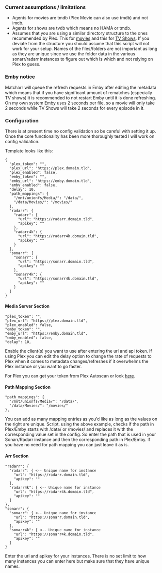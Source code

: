 ### Current assumptions / limitations
* Agents for movies are tmdb (Plex Movie can also use tmdb) and not imdb.
* Agents for shows are tvdb which means no HAMA or tmdb.
* Assumes that you are using a similar directory structure to the ones recommended by Plex. 
This for [movies](https://support.plex.tv/articles/naming-and-organizing-your-movie-media-files/) 
and this for [TV Shows](https://support.plex.tv/articles/naming-and-organizing-your-tv-show-files/). 
If you deviate from the structure you should assume that this script will not work for your setup. 
Names of the files/folders are not important as long as they are unique since we use the folder data in 
the various sonarr/radarr instances to figure out which is which and not relying on Plex to guess.

### Emby notice
Matcharr will queue the refresh requests in Emby after editing the metadata which means that if 
you have significant amount of rematches (especially TV shows) it is recommended to not 
restart Emby until it is done refreshing. On my own system Emby uses 2 seconds per file, so a movie 
will only take 2 seconds while TV Shows will take 2 seconds for every episode in it.

### Configuration
There is at present time no config validation so be careful with setting it up. 
Once the core functionality has been more thoroughly tested I will work on config validation.

Template looks like this:

```
{
  "plex_token": "",
  "plex_url": "https://plex.domain.tld",
  "plex_enabled": false,
  "emby_token": "",
  "emby_url": "https://emby.domain.tld",
  "emby_enabled": false,
  "delay": 10,
  "path_mappings": {
    "/mnt/unionfs/Media/": "/data/",
    "/data/Movies/": "/movies/"
  },
  "radarr": {
    "radarr": {
      "url": "https://radarr.domain.tld",
      "apikey": ""
    },
    "radarr4k": {
      "url": "https://radarr4k.domain.tld",
      "apikey": ""
    }
  },
  "sonarr": {
    "sonarr": {
      "url": "https://sonarr.domain.tld",
      "apikey": ""
    },
    "sonarr4k": {
      "url": "https://sonarr4k.domain.tld",
      "apikey": ""
    }
  }
}
```

#### Media Server Section
```
"plex_token": "",
"plex_url": "https://plex.domain.tld",
"plex_enabled": false,
"emby_token": "",
"emby_url": "https://emby.domain.tld",
"emby_enabled": false,
"delay": 10,
```
Enable the client(s) you want to use after entering the url and api token. If using Plex you can edit the delay option to change the rate of requests to Plex when it comes to metadata changes/refreshes if it overwhelms the Plex instance or you want to go faster.

For Plex you can get your token from Plex Autoscan or look [here](https://support.plex.tv/articles/204059436-finding-an-authentication-token-x-plex-token/).

#### Path Mapping Section
```
"path_mappings": {
  "/mnt/unionfs/Media/": "/data/",
  "/data/Movies/": "/movies/"
},
```
You can add as many mapping entries as you'd like as long as the values on the right are unique. Script, using the above example, checks if the path in Plex/Emby starts with /data/ or /movies/ and replaces it with the corresponding value set in the config. So enter the path that is used in your Sonarr/Radarr instance and then the corresponding path in Plex/Emby. If you have no need for path mapping you can just leave it as is.

#### Arr Section
```
"radarr": {
  "radarr": { <-- Unique name for instance
    "url": "https://radarr.domain.tld",
    "apikey": ""
  },
  "radarr4k": { <-- Unique name for instance
    "url": "https://radarr4k.domain.tld",
    "apikey": ""
  }
},
"sonarr": {
  "sonarr": { <-- Unique name for instance
    "url": "https://sonarr.domain.tld",
    "apikey": ""
  },
  "sonarr4k": { <-- Unique name for instance
    "url": "https://sonarr4k.domain.tld",
    "apikey": ""
  }
}
```
Enter the url and apikey for your instances. There is no set limit to how many instances you can enter here but make sure that they have unique names.